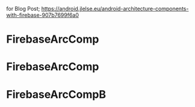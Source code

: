 for Blog Post;
https://android.jlelse.eu/android-architecture-components-with-firebase-907b7699f6a0
# FirebaseArcComp
# FirebaseArcComp
# FirebaseArcCompB
